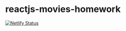 # reactjs-movies-homework
[![Netlify Status](https://api.netlify.com/api/v1/badges/e4e7acc6-1d19-476d-bc0e-6d1eec68ab46/deploy-status)](https://app.netlify.com/sites/reactjs-movies-homework-react-app/deploys)
